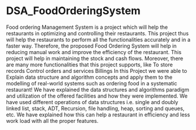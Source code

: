 # DSA_FoodOrderingSystem
Food ordering Management System is a project which will help the restaurants in optimizing and controlling their restaurants. This project thus will help the restaurants to perform all the functionalities accurately and in a faster way. Therefore, the proposed Food Ordering System will help in reducing manual work and improve the efficiency of the restaurant. This project will help in maintaining the stock and cash flows. Moreover, there are many more functionalities that this project supports, like To store records Control orders and services Billings
In this Project we were able to Explain data structure and algorithm concepts and apply them to the modelling of real-world systems such as ordering food in a systematic restaurant! We have explained the data structures and algorithms paradigm and utilization of the offered facilities and how they were implemented. We have used different operations of data structures i.e. single and doubly linked list, stack, ADT, Recursion, file handling, heap, sorting and queues, etc. We have explained how this can help a restaurant in efficiency and less work load with all the proper features. 
